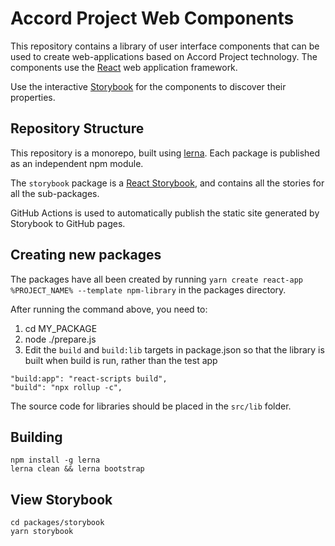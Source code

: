 # Accord Project Web Components

This repository contains a library of user interface components that can be used to create web-applications based on Accord Project technology. The components use the [React](https://reactjs.org) web application framework.

Use the interactive [Storybook](https://accordproject.github.io/web-components) for the components to discover their properties.

## Repository Structure

This repository is a monorepo, built using [lerna](https://lerna.js.org). Each package is published as an independent npm module.

The `storybook` package is a [React Storybook](https://storybook.js.org), and contains all the stories for all the sub-packages.

GitHub Actions is used to automatically publish the static site generated by Storybook to GitHub pages.

## Creating new packages

The packages have all been created by running `yarn create react-app %PROJECT_NAME% --template npm-library` in the packages directory.

After running the command above, you need to:

1. cd MY_PACKAGE
2. node ./prepare.js
3. Edit the `build` and `build:lib` targets in package.json so that the library is built when build is run, rather than the test app

```
"build:app": "react-scripts build",
"build": "npx rollup -c",
```

The source code for libraries should be placed in the `src/lib` folder.

## Building

```
npm install -g lerna
lerna clean && lerna bootstrap
```

## View Storybook

```
cd packages/storybook
yarn storybook
```